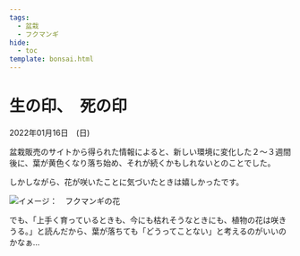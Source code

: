 ```yaml
---
tags:
  - 盆栽
  - フクマンギ
hide:
  - toc
template: bonsai.html
---
```

# 生の印、　死の印
2022年01月16日　(日)

盆栽販売のサイトから得られた情報によると、新しい環境に変化した２～３週間後に、葉が黄色くなり落ち始め、それが続くかもしれないとのことでした。

しかしながら、花が咲いたことに気づいたときは嬉しかったです。

![イメージ：　フクマンギの花](https://lh3.googleusercontent.com/pw/AM-JKLVxqUT1DwUVsdZeXckYvmdc-bxp5aiz7l52vJAlyfVR60pVU0YRmPoOm8DUcEpF0zRxx8W88aaaI-8BDhGHlUJDBq0mgaHNZkGDQdIaWwMg4bs8J0RUobl1WV3JjPtwjKKDPklY_rDIwFpn2Dcro0pV=w1174-h939-no?authuser=0)

でも、「上手く育っているときも、今にも枯れそうなときにも、植物の花は咲きうる。」と読んだから、葉が落ちても「どうってことない」と考えるのがいいのかなぁ…
